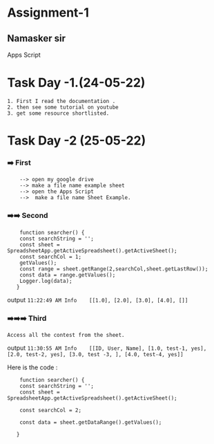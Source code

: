 # Assignment-1
## Namasker sir
Apps Script



#   Task Day -1.(24-05-22)
    1. First I read the documentation .
    2. then see some tutorial on youtube
    3. get some resource shortlisted.
    
# Task Day -2 (25-05-22)
 ### ➡️ First 

        --> open my google drive
        --> make a file name example sheet
        --> open the Apps Script
        -->  make a file name Sheet Example.

### ➡️➡️ Second 

```
    function searcher() {
    const searchString = '';
    const sheet = SpreadsheetApp.getActiveSpreadsheet().getActiveSheet();
    const searchCol = 1;
    getValues();
    const range = sheet.getRange(2,searchCol,sheet.getLastRow());
    const data = range.getValues();
    Logger.log(data);  
   }
```
output 
        ```
        11:22:49 AM	Info	[[1.0], [2.0], [3.0], [4.0], []]
        ```
### ➡️➡️➡️  Third 
    Access all the contest from the sheet.
 output
    ```
    11:30:55 AM	Info	[[ID, User, Name], [1.0, test-1, yes], [2.0, test-2, yes], [3.0, test -3, ], [4.0, test-4, yes]]
    ```

Here is the code : 

```
    function searcher() {
    const searchString = '';
    const sheet = SpreadsheetApp.getActiveSpreadsheet().getActiveSheet();
    
    const searchCol = 2;

    const data = sheet.getDataRange().getValues();
    
   }
```
